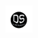 
<p align="center" style="width: 100px; height: auto;">
  <img src="D-OS Support Icon.png" alt="D-OS Support" />
</p>
